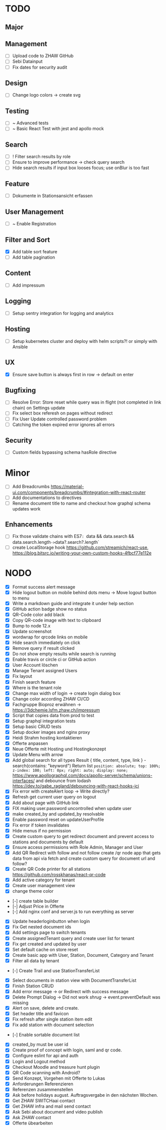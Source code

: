 # TODO

## Major

## Management

- [ ] Upload code to ZHAW GitHub
- [ ] Sebi Datainput
- [ ] Fix dates for security audit

## Design

- [ ] Change logo colors -> create svg

## Testing

- [ ] ~ Advanced tests
- [ ] ~ Basic React Test with jest and apollo mock

## Search

- [ ] ! Filter search results by role
- [ ] Ensure to improve performance -> check query search
- [ ] Hide search results if input box looses focus; use onBlur is too fast

## Feature

- [ ] Dokumente in Stationsansicht erfassen

## User Management

- [ ] ~ Enable Registration

## Filter and Sort

- [x] Add table sort feature
- [ ] Add table pagination

## Content

- [ ] Add impressum

## Logging

- [ ] Setup sentry integration for logging and analytics

## Hosting

- [ ] Setup kubernetes cluster and deploy with helm scripts?! or simply with Ansible

## UX

- [x] Ensure save button is always first in row -> default on enter

## Bugfixing

- [ ] Resolve Error: Store reset while query was in flight (not completed in link chain) on Settings update
- [ ] Fix select box referesh on pages without redirect
- [ ] Fix User Update controlled password problem
- [ ] Catching the token expired error ignores all errors

## Security

- [ ] Custom fields bypassing schema hasRole directive

# Minor

- [ ] Add Breadcrumbs https://material-ui.com/components/breadcrumbs/#integration-with-react-router
- [ ] Add documentations to directives
- [ ] Rename document title to name and checkout how graphql schema updates work

## Enhancements

- [ ] Fix those validate chains with ES7`: `data && data.search && data.search.length` -> `data?.search?.length` 
- [ ] create LocalStorage hook https://github.com/streamich/react-use, https://blog.bitsrc.io/writing-your-own-custom-hooks-4fbcf77e112e

# NODO

- [x] Format success alert message
- [x] Hide logout button on mobile behind dots menu -> Move logout button to menu
- [x] Write a markdown guide and integrate it under help section
- [x] GitHub action badge show no status
- [x] QR-Code color add black
- [x] Copy QR-code image with text to clipboard
- [x] Bump to node 12.x
- [x] Update screenshot
- [x] wordwrap for qrcode links on mobile
- [x] Hide search immediately on click
- [x] Remove query if result clicked
- [x] Do not show empty results while search is running
- [x] Enable travis or circle ci or GitHub action
- [x] User Account löschen
- [x] Manage Tenant assigned Users
- [x] Fix layout
- [x] Finish search feature
- [x] Where is the tenant role
- [x] Change max width of login -> create login dialog box
- [x] Change color according ZHAW CI/CD
- [x] Fachgruppe Bioproz erwähnen -> https://3dchemie.lsfm.zhaw.ch/impressum
- [x] Script that copies data from prod to test
- [x] Setup graphql integration tests
- [x] Setup basic CRUD tests
- [x] Setup docker images and nginx proxy
- [x] Heidi Strahm hosting kontaktieren
- [x] Offerte anpassen
- [x] Neue Offerte mit Hosting und Hostingkonzept
- [x] Update Menu with arrow
- [x] Add global search for all types Result { title, content, type, link } - search(contains: "keyword")
     Return list `position: absolute; top: 100%; z-index: 100; left: 0px; right: auto; display: none;` 
     https://www.apollographql.com/docs/apollo-server/schema/unions-interfaces/ and debounce from lodash
     https://dev.to/gabe_ragland/debouncing-with-react-hooks-jci
- [x] Fix error with createAlert loop -> Write directly?
- [x] Refresh get current user query on logout
- [x] Add about page with GitHub link
- [x] FIX making user.password uncontrolled when update user
- [x] make created_by and updated_by resolvable
- [x] Enable password reset on updateUserProfile
- [x] Fix error if token invalidates
- [x] Hide menus if no permission
- [x] Create custom query to get redirect document and prevent access to stations and documents by default
- [x] Ensure access permissions with Role Admin, Manager and User
- [x] Add QR Redirect with follow and not follow create /qr node app that gets data from api via fetch and create custom query for document url and follow?
- [x] Create QR Code printer for all stations https://github.com/rosskhanas/react-qr-code
- [x] Add active category for tenant
- [x] Create user management view
- [x] change theme color
- [-] create table builder
- [-] Adjust Price in Offerte
- [-] Add nginx conf and server.js to run everything as server
- [x] Update headerloginbutton when login
- [x] Fix Get nested document ids 
- [x] Add settings page to switch tenants
- [x] Create assignedTenant query and create user list for tenant
- [x] Fix get created and updated by user
- [x] Set default cache on store reset
- [x] Create basic app with User, Station, Document, Category and Tenant
- [x] Filter all data by tenant
- [-] Create Trail and use StationTransferList
- [x] Select documents in station view with DocumentTransferList
- [x] Finish Station CRUD
- [x] Add error message -> or Redirect with success message
- [x] Delete Prompt Dialog -> Did not work *shrug* -> event.preventDefault was missing
- [x] Alert on save, delete and create.
- [x] Set header title and favicon
- [x] Fix refresh after single station item edit
- [x] Fix add station with document selection
- [-] Enable sortable document list
- [x] created_by must be user id
- [x] Create proof of concept with login, saml and qr code.
- [x] Configure eslint for api and auth
- [x] Login and Logout method
- [x] Checkout Moodle and treasure hunt plugin
- [x] QR Code scanning with Android?
- [x] Send Konzept, Vorgehen mit Offerte to Lukas
- [x] Anforderungen Referenzieren
- [x] Referenzen zusammenstellen
- [x] Ask before holidays august. Auftragsvergabe in den nächsten Wochen.
- [x] Get ZHAW SWITCHaai contact
- [x] Get ZHAW infra and mail send contact
- [x] Ask Sebi about document and video publish
- [x] Ask ZHAW contact
- [x] Offerte übearbeiten